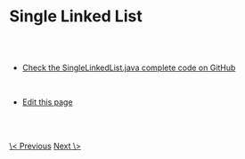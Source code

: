 # Single Linked List

<br>
<br>

- <a class="blue" href="https://github.com/nisabmohd/DS-Implementations/blob/master/src/Lists/SingleLinkedList.java">Check the SingleLinkedList.java complete code on GitHub</a>

<br>

- <a class="blue" href="https://github.com/dsatease/ds-ease-react/blob/main/src/content/docs/singlell.md">Edit this page</a>

<br><br>

<div class="same-line-gap">
<a class="blue" href="/lists?topic=arraylist"> \< Previous</a>
<a class="blue" href="/lists?topic=double-linked-list">Next \> </a>
</div>


<br>
<br>
<br>
<br>